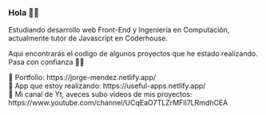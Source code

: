### Hola 👋🏻
   <p>Estudiando desarrollo web Front-End y Ingeniería en Computación, actualmente tutor de Javascript en Coderhouse. </p>
   <p>Aqui encontrarás el codigo de  algunos proyectos que he estado realizando. Pasa con confianza 👍🏻 </p>
   📌 Portfolio: https://jorge-mendez.netlify.app/ <br>
   📌 App que estoy realizando: https://useful-apps.netlify.app/ <br>
   📌 Mi canal de Yt, aveces subo videos de mis proyectos: https://www.youtube.com/channel/UCqEaO7TLZrMFiI7LRmdhCEA
<!--
**jorge088/jorge088** is a ✨ _special_ ✨ repository because its `README.md` (this file) appears on your GitHub profile.

Here are some ideas to get you started:

- 🔭 I’m currently working on ...
- 🌱 I’m currently learning ...
- 👯 I’m looking to collaborate on ...
- 🤔 I’m looking for help with ...
- 💬 Ask me about ...
- 📫 How to reach me: ...
- 😄 Pronouns: ...
- ⚡ Fun fact: ...
-->
